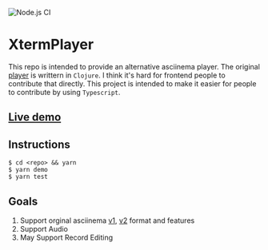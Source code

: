 ![Node.js CI](https://github.com/JavaCS3/xterm-player/workflows/Node.js%20CI/badge.svg)

# XtermPlayer

This repo is intended to provide an alternative asciinema player. The original [player](<(https://github.com/asciinema/asciinema-player)>) is writtern in `Clojure`. I think it's hard for frontend people to contribute that directly. This project is intended to make it easier for people to contribute by using `Typescript`.

## [Live demo](https://javacs3.github.io/xterm-player/)

## Instructions

```shell
$ cd <repo> && yarn
$ yarn demo
$ yarn test
```

## Goals

1. Support orginal asciinema [v1](https://github.com/asciinema/asciinema/blob/develop/doc/asciicast-v1.md), [v2](https://github.com/asciinema/asciinema/blob/develop/doc/asciicast-v2.md) format and features
2. Support Audio
3. May Support Record Editing
